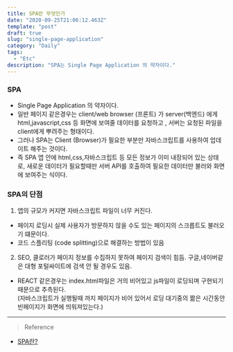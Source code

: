 ```yaml
---
title: SPA란 무엇인가
date: "2020-09-25T21:06:12.463Z"
template: "post"
draft: true
slug: "single-page-application"
category: "Daily"
tags:
  - "Etc"
description: "SPA는 Single Page Application 의 약자이다."
---
```


### SPA
- Single Page Application 의 약자이다.
- 일반 페이지 같은경우는 client/web browser (프론트) 가 server(백엔드) 에게 html,javascript,css 등 화면에 보여줄 데이터를 요청하고 , 서버는 요청된 파일을 client에게 뿌려주는 형태이다.
- 그러나 SPA는 Client (Browser)가 필요한 부분만 자바스크립트를 사용하여 업데이트 해주는 것이다.
- 즉 SPA 앱 안에 html,css,자바스크립트 등 모든 정보가 이미 내장되어 있는 상태로, 새로운 데이터가 필요할때만 서버 API를 호출하여 필요한 데이터만 불러와 화면에 보여주는 식이다.


### SPA의 단점
1. 앱의 규모가 커지면 자바스크립트 파일이 너무 커진다. 
  - 페이지 로딩시 실제 사용자가 방문하지 않을 수도 있는 페이지의 스크릅트도 불러오기 떄문이다.
  - 코드 스플리팅 (code splitting)으로 해결하는 방법이 있음

2. SEO, 클로러가 페이지 정보를 수집하지 못하여 페이지 검색이 힘듬. 구글,네이버같은 대형 포털싸이트에 검색 안 될 경우도 있음.
  - REACT 같은경우는 index.html파일은 거의 비어있고 js파일이 로딩되며 구현되기 때문으로 추측된다.<br>
    (자바스크립트가 실행될때 까지 페이지가 비어 있어서 로딩 대기중의 짦은 시간동안 빈페이지가 화면에 띄워져있는다.)

<hr>

> Reference
- [SPA란?](https://velog.io/@cyongchoi/Spa-%EB%9E%80)
